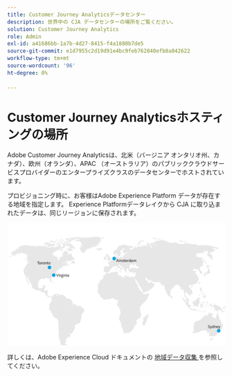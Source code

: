 ```yaml
---
title: Customer Journey Analyticsデータセンター
description: 世界中の CJA データセンターの場所をご覧ください。
solution: Customer Journey Analytics
role: Admin
exl-id: a41686bb-1a7b-4d27-8415-f4a1880b7de5
source-git-commit: e1d7955c2d19d91e4bc9feb762840efb8a842622
workflow-type: tm+mt
source-wordcount: '96'
ht-degree: 0%

---
```


# Customer Journey Analyticsホスティングの場所

Adobe Customer Journey Analyticsは、北米（バージニア オンタリオ州、カナダ）、欧州（オランダ）、APAC （オーストラリア）のパブリッククラウドサービスプロバイダーのエンタープライズクラスのデータセンターでホストされています。

プロビジョニング時に、お客様はAdobe Experience Platform データが存在する地域を指定します。 Experience Platformデータレイクから CJA に取り込まれたデータは、同じリージョンに保存されます。

![CJA データセンター ](assets/data-centers.png)

詳しくは、Adobe Experience Cloud ドキュメントの [ 地域データ収集 ](https://experienceleague.adobe.com/en/docs/core-services/interface/data-collection/rdc) を参照してください。
